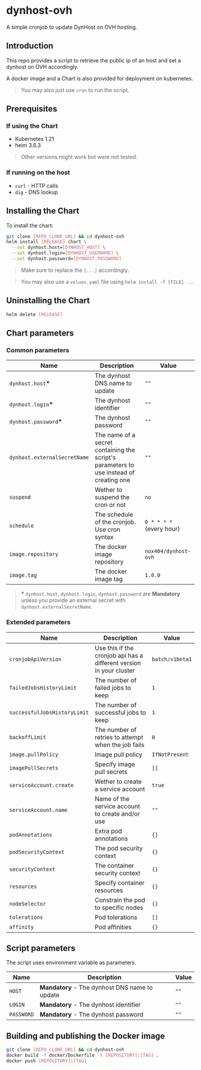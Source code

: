 # dynhost-ovh

A simple cronjob to update DynHost on OVH hosting.

## Introduction

This repo provides a script to retrieve the public ip of an host and set a dynhost on OVH accordingly.

A docker image and a Chart is also provided for deployment on kubernetes.

> You may also just use `cron` to run the script.

## Prerequisites

### If using the Chart

* Kubernetes 1.21
* helm 3.6.3

> Other versions might work but were not tested.

### If running on the host

* `curl` - HTTP calls
* `dig` - DNS lookup

## Installing the Chart

To install the chart:

```sh
git clone [REPO_CLONE_URL] && cd dynhost-ovh
helm install [RELEASE] chart \
  --set dynhost.host=[DYNHOST_HOST] \
  --set dynhost.login=[DYNHOST_USERNAME] \
  --set dynhost.password=[DYNHOST_PASSWORD]
```

> Make sure to replace the `[...]` accordingly.

> You may also use a `values.yaml` file using `helm install -f [FILE] ...`

## Uninstalling the Chart

```sh
helm delete [RELEASE]
```

## Chart parameters

### Common parameters

| Name                         | Description                                                                            | Value                    |
| -----------------------------| -------------------------------------------------------------------------------------- | ------------------------ |
| `dynhost.host`**\***         | The dynhost DNS name to update                                                         | `""`                       |
| `dynhost.login`**\***        | The dynhost identifier                                                                 | `""`                       |
| `dynhost.password`**\***     | The dynhost password                                                                   | `""`                       |
| `dynhost.externalSecretName` | The name of a secret containing the script's parameters to use instead of creating one | `""`                       |
| `suspend`                    | Wether to suspend the cron or not                                                      | `no`                     |
| `schedule`                   | The schedule of the cronjob. Use cron syntax                                           | `0 * * * *` (every hour) |
| `image.repository`           | The docker image repository                                                            | `nox404/dynhost-ovh`     |
| `image.tag`                  | The docker image tag                                                                   | `1.0.0`                  |

> **\*** `dynhost.host`, `dynhost.login`, `dynhost.password` are **Mandatory** unless you provide an external secret with `dynhost.externalSecretName`.

### Extended parameters

| Name                         | Description                                                                            | Value           |
| -----------------------------| -------------------------------------------------------------------------------------- | --------------- |
| `cronjobApiVersion`          | Use this if the cronjob api has a different version in your cluster                    | `batch/v1beta1` |
| `failedJobsHistoryLimit`     | The number of failed jobs to keep                                                      | `1`             |
| `successfulJobsHistoryLimit` | The number of successful jobs to keep                                                  | `1`             |
| `backoffLimit`               | The number of retries to attempt when the job fails                                    | `0`             |
| `image.pullPolicy`           | Image pull policy                                                                      | `IfNotPresent`  |
| `imagePullSecrets`           | Specify image pull secrets                                                             | `[]`            |
| `serviceAccount.create`      | Wether to create a service account                                                     | `true`          |
| `serviceAccount.name`        | Name of the service account to create and/or use                                       | `""`            |
| `podAnnotations`             | Extra pod annotations                                                                  | `{}`            |
| `podSecurityContext`         | The pod security context                                                               | `{}`            |
| `securityContext`            | The container security context                                                         | `{}`            |
| `resources`                  | Specify container resources                                                            | `{}`            |
| `nodeSelector`               | Constrain the pod to specific nodes                                                    | `{}`            |
| `tolerations`                | Pod tolerations                                                                        | `[]`            |
| `affinity`                   | Pod affinities                                                                         | `{}`            |

## Script parameters

The script uses environment variable as parameters.

| Name       | Description                                    | Value |
| ---------- | ---------------------------------------------- | ----- |
| `HOST`     | **Mandatory** - The dynhost DNS name to update | `""`    |
| `LOGIN`    | **Mandatory** - The dynhost identifier         | `""`    |
| `PASSWORD` | **Mandatory** - The dynhost password           | `""`    |

## Building and publishing the Docker image

```sh
git clone [REPO_CLONE_URL] && cd dynhost-ovh
docker build -f docker/Dockerfile -t [REPOSITORY]:[TAG] .
docker push [REPOSITORY]:[TAG]
```
